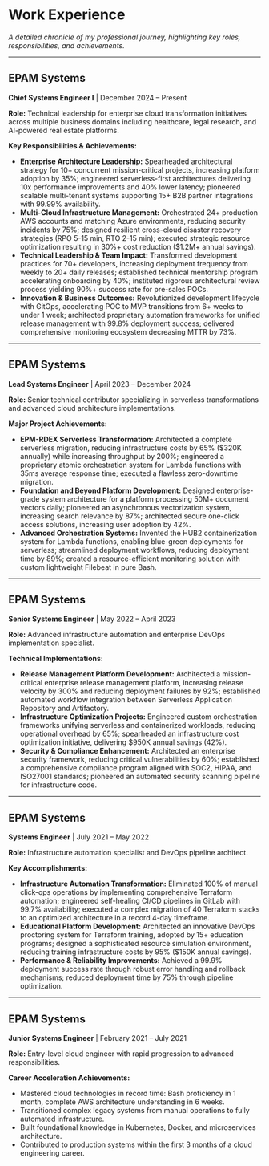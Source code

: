 # Work Experience

*A detailed chronicle of my professional journey, highlighting key roles, responsibilities, and achievements.*

---

## EPAM Systems
**Chief Systems Engineer I** | December 2024 – Present

**Role:** Technical leadership for enterprise cloud transformation initiatives across multiple business domains including healthcare, legal research, and AI-powered real estate platforms.

**Key Responsibilities & Achievements:**
- **Enterprise Architecture Leadership:** Spearheaded architectural strategy for 10+ concurrent mission-critical projects, increasing platform adoption by 35%; engineered serverless-first architectures delivering 10x performance improvements and 40% lower latency; pioneered scalable multi-tenant systems supporting 15+ B2B partner integrations with 99.99% availability.
- **Multi-Cloud Infrastructure Management:** Orchestrated 24+ production AWS accounts and matching Azure environments, reducing security incidents by 75%; designed resilient cross-cloud disaster recovery strategies (RPO 5-15 min, RTO 2-15 min); executed strategic resource optimization resulting in 30%+ cost reduction ($1.2M+ annual savings).
- **Technical Leadership & Team Impact:** Transformed development practices for 70+ developers, increasing deployment frequency from weekly to 20+ daily releases; established technical mentorship program accelerating onboarding by 40%; instituted rigorous architectural review process yielding 90%+ success rate for pre-sales POCs.
- **Innovation & Business Outcomes:** Revolutionized development lifecycle with GitOps, accelerating POC to MVP transitions from 6+ weeks to under 1 week; architected proprietary automation frameworks for unified release management with 99.8% deployment success; delivered comprehensive monitoring ecosystem decreasing MTTR by 73%.

---

## EPAM Systems
**Lead Systems Engineer** | April 2023 – December 2024

**Role:** Senior technical contributor specializing in serverless transformations and advanced cloud architecture implementations.

**Major Project Achievements:**
- **EPM-RDEX Serverless Transformation:** Architected a complete serverless migration, reducing infrastructure costs by 65% ($320K annually) while increasing throughput by 200%; engineered a proprietary atomic orchestration system for Lambda functions with 35ms average response time; executed a flawless zero-downtime migration.
- **Foundation and Beyond Platform Development:** Designed enterprise-grade system architecture for a platform processing 50M+ document vectors daily; pioneered an asynchronous vectorization system, increasing search relevance by 87%; architected secure one-click access solutions, increasing user adoption by 42%.
- **Advanced Orchestration Systems:** Invented the HUB2 containerization system for Lambda functions, enabling blue-green deployments for serverless; streamlined deployment workflows, reducing deployment time by 89%; created a resource-efficient monitoring solution with custom lightweight Filebeat in pure Bash.

---

## EPAM Systems
**Senior Systems Engineer** | May 2022 – April 2023

**Role:** Advanced infrastructure automation and enterprise DevOps implementation specialist.

**Technical Implementations:**
- **Release Management Platform Development:** Architected a mission-critical enterprise release management platform, increasing release velocity by 300% and reducing deployment failures by 92%; established automated workflow integration between Serverless Application Repository and Artifactory.
- **Infrastructure Optimization Projects:** Engineered custom orchestration frameworks unifying serverless and containerized workloads, reducing operational overhead by 65%; spearheaded an infrastructure cost optimization initiative, delivering $950K annual savings (42%).
- **Security & Compliance Enhancement:** Architected an enterprise security framework, reducing critical vulnerabilities by 60%; established a comprehensive compliance program aligned with SOC2, HIPAA, and ISO27001 standards; pioneered an automated security scanning pipeline for infrastructure code.

---

## EPAM Systems
**Systems Engineer** | July 2021 – May 2022

**Role:** Infrastructure automation specialist and DevOps pipeline architect.

**Key Accomplishments:**
- **Infrastructure Automation Transformation:** Eliminated 100% of manual click-ops operations by implementing comprehensive Terraform automation; engineered self-healing CI/CD pipelines in GitLab with 99.7% availability; executed a complex migration of 40 Terraform stacks to an optimized architecture in a record 4-day timeframe.
- **Educational Platform Development:** Architected an innovative DevOps proctoring system for Terraform training, adopted by 15+ education programs; designed a sophisticated resource simulation environment, reducing training infrastructure costs by 95% ($150K annual savings).
- **Performance & Reliability Improvements:** Achieved a 99.9% deployment success rate through robust error handling and rollback mechanisms; reduced deployment time by 75% through pipeline optimization.

---

## EPAM Systems
**Junior Systems Engineer** | February 2021 – July 2021

**Role:** Entry-level cloud engineer with rapid progression to advanced responsibilities.

**Career Acceleration Achievements:**
- Mastered cloud technologies in record time: Bash proficiency in 1 month, complete AWS architecture understanding in 6 weeks.
- Transitioned complex legacy systems from manual operations to fully automated infrastructure.
- Built foundational knowledge in Kubernetes, Docker, and microservices architecture.
- Contributed to production systems within the first 3 months of a cloud engineering career.
